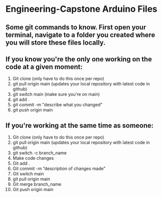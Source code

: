 # Engineering-Capstone Arduino Files

## Some git commands to know. First open your terminal, navigate to a folder you created where you will store these files locally.

## If you know you're the only one working on the code at a given moment:

<ol>
    <li>Git clone (only have to do this once per repo)</li>
    <li>git pull origin main (updates your local repository with latest code in github)</li>
    <li>git switch main (make sure you're on main)</li>
    <li>git add .</li>
    <li>git commit -m "describe what you changed"</li>
    <li>git push origin main</li>
</ol>

## If you're working at the same time as someone:

<ol>
    <li>Git clone (only have to do this once per repo)</li>
    <li>git pull origin main (updates your local repository with latest code in github)</li>
    <li>git switch -c branch_name</li>
    <li>Make code changes</li>
    <li>Git add .</li>
    <li>Git commit -m “description of changes made”</li>
    <li>Git switch main</li>
    <li>git pull origin main</li>
    <li>Git merge branch_name</li>
    <li>Git push origin main</li>
</ol>
